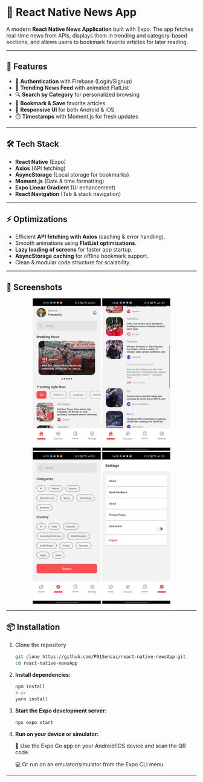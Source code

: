 # 📰 React Native News App

A modern **React Native News Application** built with Expo. The app fetches real-time news from APIs, displays them in trending and category-based sections, and allows users to bookmark favorite articles for later reading.  

---

## 🚀 Features
- 📌 **Authentication** with Firebase (Login/Signup)  
- 📰 **Trending News Feed** with animated FlatList  
- 🔍 **Search by Category** for personalized browsing  
- 📑 **Bookmark & Save** favorite articles  
- 📱 **Responsive UI** for both Android & iOS  
- ⏱️ **Timestamps** with Moment.js for fresh updates  

---

## 🛠️ Tech Stack
- **React Native** (Expo)  
- **Axios** (API fetching)   
- **AsyncStorage** (Local storage for bookmarks)  
- **Moment.js** (Date & time formatting)  
- **Expo Linear Gradient** (UI enhancement)  
- **React Navigation** (Tab & stack navigation)  

---

## ⚡ Optimizations
- Efficient **API fetching with Axios** (caching & error handling).  
- Smooth animations using **FlatList optimizations**.  
- **Lazy loading of screens** for faster app startup.  
- **AsyncStorage caching** for offline bookmark support.  
- Clean & modular code structure for scalability.  

---
 

## 📸 Screenshots  

<p align="center">
  <img src="assets/home%20and%20Image%20carousell.png" alt="Home and Image Carousell" width="180"/>
  <img src="assets/news%20tabs.png" alt="News Tabs" width="180"/>
  <img src="assets/search%20and%20categories.png" alt="Search and Categories" width="180"/>
  <img src="assets/setting.png" alt="Setting" width="180"/>
</p>



---


## 📦 Installation  

1. Clone the repository  
   ```bash
   git clone https://github.com/P01Sensai/react-native-newsApp.git
   cd react-native-newsApp

2. **Install dependencies:**
   ```bash
   npm install
   # or
   yarn install

3. **Start the Expo development server:**
   ```bash
   npx expo start

4. **Run on your device or simulator:**

   📱 Use the Expo Go app on your Android/iOS device and scan the QR code.

   💻 Or run on an emulator/simulator from the Expo CLI menu.  


---

